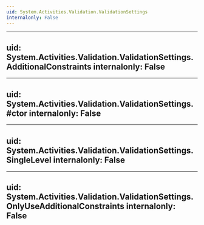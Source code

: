 ```yaml
---
uid: System.Activities.Validation.ValidationSettings
internalonly: False
---
```


---
uid: System.Activities.Validation.ValidationSettings.AdditionalConstraints
internalonly: False
---

---
uid: System.Activities.Validation.ValidationSettings.#ctor
internalonly: False
---

---
uid: System.Activities.Validation.ValidationSettings.SingleLevel
internalonly: False
---

---
uid: System.Activities.Validation.ValidationSettings.OnlyUseAdditionalConstraints
internalonly: False
---
